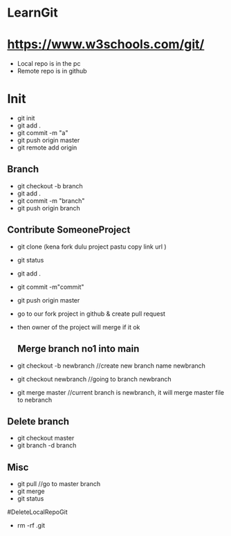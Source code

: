 
# LearnGit
# https://www.w3schools.com/git/

- Local repo is in the pc
- Remote repo is in github
                     

# Init

- git init
- git add .
- git commit -m "a"
- git push origin master
- git remote add origin <server>


## Branch

- git checkout -b branch
- git add .
- git commit -m  "branch"
- git push origin branch

## Contribute SomeoneProject

- git clone (kena fork dulu project pastu copy link url )
- git status
- git add .
- git commit -m"commit"
- git push origin master
- go to our fork project in github & create pull request
- then owner of the project will merge if it ok
  
  ## Merge branch no1 into main
  
- git checkout -b newbranch	//create new branch name newbranch
- git checkout newbranch				//going to branch newbranch
- git merge master				//current branch is newbranch, it will merge master file to nebranch

## Delete branch

- git checkout master
- git branch -d branch

## Misc
- git pull //go to master branch
- git merge
- git status

#DeleteLocalRepoGit
- rm -rf .git




